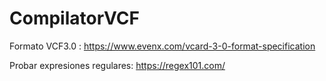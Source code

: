 # CompilatorVCF

Formato VCF3.0 : https://www.evenx.com/vcard-3-0-format-specification

Probar expresiones regulares: https://regex101.com/

